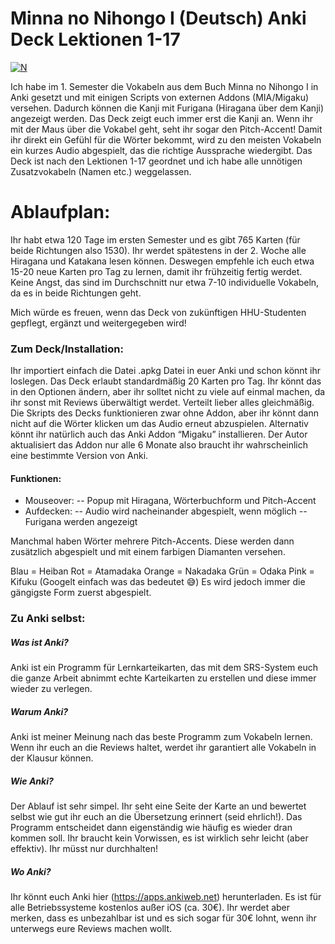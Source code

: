 # Minna no Nihongo I (Deutsch) Anki Deck Lektionen 1-17

[![N](https://japanese4life.com/wp-content/uploads/2018/04/anki-logo.png)](https://apps.ankiweb.net) 

Ich habe im 1. Semester die Vokabeln aus dem Buch Minna no Nihongo I in Anki gesetzt und mit einigen Scripts von externen Addons (MIA/Migaku) versehen. Dadurch können die Kanji mit Furigana (Hiragana über dem Kanji) angezeigt werden. Das Deck zeigt euch immer erst die Kanji an. Wenn ihr mit der Maus über die Vokabel geht, seht ihr sogar den Pitch-Accent! Damit ihr direkt ein Gefühl für die Wörter bekommt, wird zu den meisten Vokabeln ein kurzes Audio abgespielt, das die richtige Aussprache wiedergibt.
Das Deck ist nach den Lektionen 1-17 geordnet und ich habe alle unnötigen Zusatzvokabeln (Namen etc.) weggelassen.

# Ablaufplan:
Ihr habt etwa 120 Tage im ersten Semester und es gibt 765 Karten (für beide Richtungen also 1530). Ihr werdet spätestens in der 2. Woche alle Hiragana und Katakana lesen können. Deswegen empfehle ich euch etwa 15-20 neue Karten pro Tag zu lernen, damit ihr frühzeitig fertig werdet. Keine Angst, das sind im Durchschnitt nur etwa 7-10 individuelle Vokabeln, da es in beide Richtungen geht.

Mich würde es freuen, wenn das Deck von zukünftigen HHU-Studenten gepflegt, ergänzt und weitergegeben wird!

### Zum Deck/Installation:
Ihr importiert einfach die Datei .apkg Datei in euer Anki und schon könnt ihr loslegen. Das Deck erlaubt standardmäßig 20 Karten pro Tag. Ihr könnt das in den Optionen ändern, aber ihr solltet nicht zu viele auf einmal machen, da ihr sonst mit Reviews überwältigt werdet. Verteilt lieber alles gleichmäßig.
Die Skripts des Decks funktionieren zwar ohne Addon, aber ihr könnt dann nicht auf die Wörter klicken um das Audio erneut abzuspielen. Alternativ könnt ihr natürlich auch das Anki Addon “Migaku” installieren. Der Autor aktualisiert das Addon nur alle 6 Monate also braucht ihr wahrscheinlich eine bestimmte Version von Anki.
#### Funktionen:
- Mouseover:
-- Popup mit Hiragana, Wörterbuchform und Pitch-Accent
- Aufdecken:
-- Audio wird nacheinander abgespielt, wenn möglich
-- Furigana werden angezeigt

Manchmal haben Wörter mehrere Pitch-Accents. Diese werden dann zusätzlich abgespielt und mit einem farbigen Diamanten versehen.

Blau = Heiban
Rot = Atamadaka
Orange = Nakadaka
Grün = Odaka
Pink = Kifuku
(Googelt einfach was das bedeutet 😅)
Es wird jedoch immer die gängigste Form zuerst abgespielt.

### Zu Anki selbst:

##### Was ist Anki?
Anki ist ein Programm für Lernkarteikarten, das mit dem SRS-System euch die ganze Arbeit abnimmt echte Karteikarten zu erstellen und diese immer wieder zu verlegen.
##### Warum Anki?
Anki ist meiner Meinung nach das beste Programm zum Vokabeln lernen. Wenn ihr euch an die Reviews haltet, werdet ihr garantiert alle Vokabeln in der Klausur können.
##### Wie Anki?
Der Ablauf ist sehr simpel. Ihr seht eine Seite der Karte an und bewertet selbst wie gut ihr euch an die Übersetzung erinnert (seid ehrlich!). Das Programm entscheidet dann eigenständig wie häufig es wieder dran kommen soll. Ihr braucht kein Vorwissen, es ist wirklich sehr leicht (aber effektiv). Ihr müsst nur durchhalten!
##### Wo Anki?
Ihr könnt euch Anki hier (https://apps.ankiweb.net) herunterladen. Es ist für alle Betriebssysteme kostenlos außer iOS (ca. 30€). Ihr werdet aber merken, dass es unbezahlbar ist und es sich sogar für 30€ lohnt, wenn ihr unterwegs eure Reviews machen wollt.
